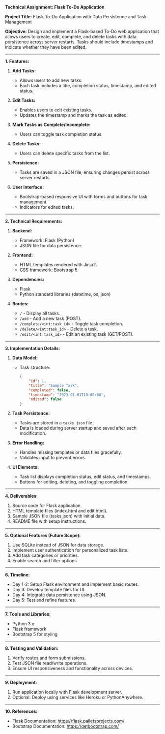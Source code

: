 **Technical Assignment: Flask To-Do Application**

**Project Title:** Flask To-Do Application with Data Persistence and Task Management

**Objective:**
Design and implement a Flask-based To-Do web application that allows users to create, edit, complete, and delete tasks with data persistence across server restarts. Tasks should include timestamps and indicate whether they have been edited.

---

**1. Features:**
1. **Add Tasks:**
   - Allows users to add new tasks.
   - Each task includes a title, completion status, timestamp, and edited status.

2. **Edit Tasks:**
   - Enables users to edit existing tasks.
   - Updates the timestamp and marks the task as edited.

3. **Mark Tasks as Complete/Incomplete:**
   - Users can toggle task completion status.

4. **Delete Tasks:**
   - Users can delete specific tasks from the list.

5. **Persistence:**
   - Tasks are saved in a JSON file, ensuring changes persist across server restarts.

6. **User Interface:**
   - Bootstrap-based responsive UI with forms and buttons for task management.
   - Indicators for edited tasks.

---

**2. Technical Requirements:**
1. **Backend:**
   - Framework: Flask (Python)
   - JSON file for data persistence.

2. **Frontend:**
   - HTML templates rendered with Jinja2.
   - CSS framework: Bootstrap 5.

3. **Dependencies:**
   - Flask
   - Python standard libraries (datetime, os, json)

4. **Routes:**
   - `/` - Display all tasks.
   - `/add` - Add a new task (POST).
   - `/complete/<int:task_id>` - Toggle task completion.
   - `/delete/<int:task_id>` - Delete a task.
   - `/edit/<int:task_id>` - Edit an existing task (GET/POST).

---

**3. Implementation Details:**
1. **Data Model:**
   - Task structure:
     ```json
     {
         "id": 1,
         "title": "Sample Task",
         "completed": false,
         "timestamp": "2023-01-01T10:00:00",
         "edited": false
     }
     ```

2. **Task Persistence:**
   - Tasks are stored in a `tasks.json` file.
   - Data is loaded during server startup and saved after each modification.

3. **Error Handling:**
   - Handles missing templates or data files gracefully.
   - Validates input to prevent errors.

4. **UI Elements:**
   - Task list displays completion status, edit status, and timestamps.
   - Buttons for editing, deleting, and toggling completion.

---

**4. Deliverables:**
1. Source code for Flask application.
2. HTML template files (index.html and edit.html).
3. Sample JSON file (tasks.json) with initial data.
4. README file with setup instructions.

---

**5. Optional Features (Future Scope):**
1. Use SQLite instead of JSON for data storage.
2. Implement user authentication for personalized task lists.
3. Add task categories or priorities.
4. Enable search and filter options.

---

**6. Timeline:**
- Day 1-2: Setup Flask environment and implement basic routes.
- Day 3: Develop template files for UI.
- Day 4: Integrate data persistence using JSON.
- Day 5: Test and refine features.

---

**7. Tools and Libraries:**
- Python 3.x
- Flask framework
- Bootstrap 5 for styling

---

**8. Testing and Validation:**
1. Verify routes and form submissions.
2. Test JSON file read/write operations.
3. Ensure UI responsiveness and functionality across devices.

---

**9. Deployment:**
1. Run application locally with Flask development server.
2. Optional: Deploy using services like Heroku or PythonAnywhere.

---

**10. References:**
- Flask Documentation: https://flask.palletsprojects.com/
- Bootstrap Documentation: https://getbootstrap.com/



